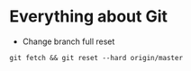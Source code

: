 # Everything about Git

- Change branch full reset

```shell
git fetch && git reset --hard origin/master
```